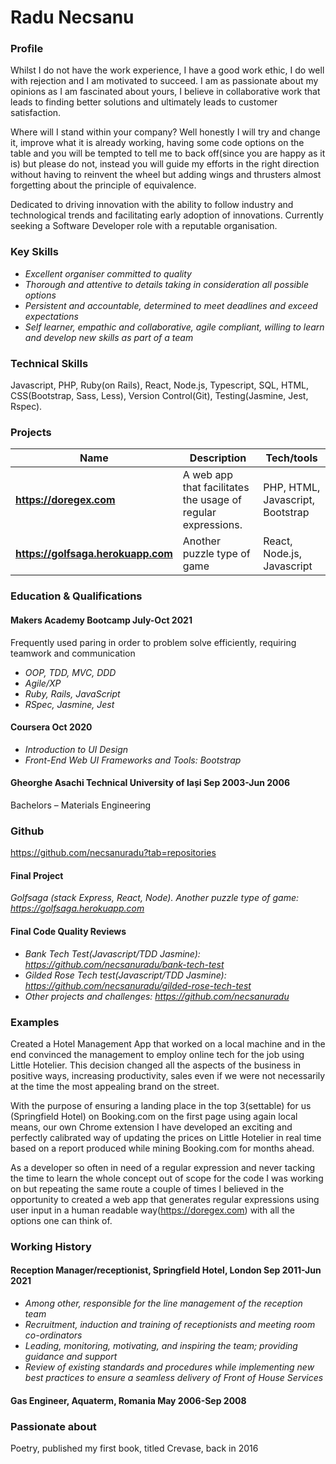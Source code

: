 # Radu Necsanu

### Profile
Whilst I do not have the work experience, I have a good work ethic, I do well with rejection and I am motivated to succeed. I am as passionate about my opinions as I am fascinated about yours, I believe in collaborative work that leads to finding better solutions and ultimately leads to customer satisfaction.

Where will I stand within your company? Well honestly I will try and change it, improve what it is already working, having some code options on the table and you will be tempted to tell me to back off(since you are happy as it is) but please do not, instead you will guide my efforts in the right direction without having to reinvent the wheel but adding wings and thrusters almost forgetting about the principle of equivalence.

Dedicated to driving innovation with the ability to follow industry and technological trends and facilitating early adoption of innovations. Currently seeking a Software Developer role with a reputable organisation.


### Key Skills
* _Excellent organiser committed to quality_
* _Thorough and attentive to details taking in consideration all possible options_
* _Persistent and accountable, determined to meet deadlines and exceed expectations_
* _Self learner, empathic and collaborative, agile compliant, willing to learn and develop new skills as part of a team_

### Technical Skills
Javascript, PHP, Ruby(on Rails), React, Node.js, Typescript, SQL, HTML, CSS(Bootstrap, Sass, Less), Version Control(Git), Testing(Jasmine, Jest, Rspec).

### Projects 
| Name                         | Description       | Tech/tools        |
| ---------------------------- | ----------------- | ----------------- |
| **https://doregex.com** | A web app that facilitates the usage of regular expressions. | PHP, HTML, Javascript, Bootstrap |
| **https://golfsaga.herokuapp.com** | Another puzzle type of game | React, Node.js, Javascript |

### Education & Qualifications
#### Makers Academy Bootcamp						July-Oct 2021
Frequently used paring in order to problem solve efficiently, requiring teamwork and communication
* _OOP, TDD, MVC, DDD_
* _Agile/XP_
* _Ruby, Rails, JavaScript_
* _RSpec, Jasmine, Jest_

#### Coursera								Oct 2020
* _Introduction to UI Design_
* _Front-End Web UI Frameworks and Tools: Bootstrap_

#### Gheorghe Asachi Technical University of Iași			             Sep 2003-Jun 2006
Bachelors – Materials Engineering			



### Github 
https://github.com/necsanuradu?tab=repositories 

#### Final Project  
_Golfsaga (stack Express, React, Node). Another puzzle type of game: https://golfsaga.herokuapp.com_ 

#### Final Code Quality Reviews  
* _Bank Tech Test(Javascript/TDD Jasmine): https://github.com/necsanuradu/bank-tech-test_ 
* _Gilded Rose Tech test(Javascript/TDD Jasmine): https://github.com/necsanuradu/gilded-rose-tech-test_ 
* _Other projects and challenges: https://github.com/necsanuradu_


### Examples
Created a Hotel Management App that worked on a local machine and in the end convinced the management to employ online tech for the job using Little Hotelier. This decision changed all the aspects of the business in positive ways, increasing productivity, sales even if we were not necessarily at the time the most appealing brand on the street. 

With the purpose of ensuring a landing place in the top 3(settable) for us (Springfield Hotel) on Booking.com on the first page using again local means, our own Chrome extension I have developed an exciting and perfectly calibrated way of updating the prices on Little Hotelier in real time based on a report produced while mining Booking.com for months ahead.

As a developer so often in need of a regular expression and never tacking the time to learn the whole concept out of scope for the code I was working on but repeating the same route a couple of times I believed in the opportunity to created a web app that generates regular expressions using user input in a human readable way(https://doregex.com) with all the options one can think of.

### Working History

#### Reception Manager/receptionist, Springfield Hotel, London		Sep 2011-Jun 2021
* _Among other, responsible for the line management of the reception team_
* _Recruitment, induction and training of receptionists and meeting room co-ordinators_
* _Leading, monitoring, motivating, and inspiring the team; providing guidance and support_
* _Review of existing standards and procedures while implementing new best practices to ensure a seamless delivery of Front of House Services_

#### Gas Engineer, Aquaterm, Romania					May 2006-Sep 2008


### Passionate about
Poetry, published my first book, titled Crevase, back in 2016







